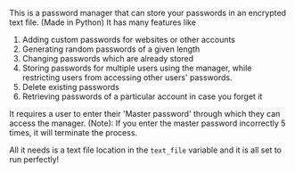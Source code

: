 This is a password manager that can store your passwords in an encrypted text file. (Made in Python)
It has many features like
1. Adding custom passwords for websites or other accounts
2. Generating random passwords of a given length
3. Changing passwords which are already stored
4. Storing passwords for multiple users using the manager, while restricting users from accessing other users' passwords.
5. Delete existing passwords
6. Retrieving passwords of a particular account in case you forget it

It requires a user to enter their 'Master password' through which they can access the manager.
(Note): If you enter the master password incorrectly 5 times, it will terminate the process.

All it needs is a text file location in the `text_file` variable and it is all set to run perfectly!
